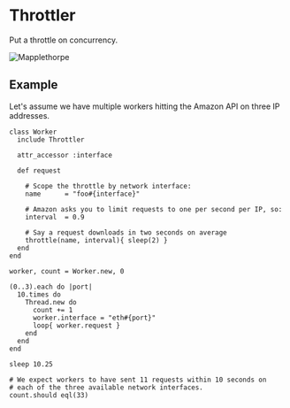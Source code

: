 Throttler
=========

Put a throttle on concurrency.

![Mapplethorpe](http://github.com/papercavalier/throttler/raw/master/mapplethorpe_chains.jpg)

Example
--------

Let's assume we have multiple workers hitting the Amazon API on three IP addresses.

    class Worker
      include Throttler
      
      attr_accessor :interface
      
      def request
        
        # Scope the throttle by network interface:
        name      = "foo#{interface}"
        
        # Amazon asks you to limit requests to one per second per IP, so:
        interval  = 0.9
        
        # Say a request downloads in two seconds on average
        throttle(name, interval){ sleep(2) }
      end
    end
    
    worker, count = Worker.new, 0
    
    (0..3).each do |port|
      10.times do
        Thread.new do
          count += 1
          worker.interface = "eth#{port}"
          loop{ worker.request }
        end
      end
    end
    
    sleep 10.25
    
    # We expect workers to have sent 11 requests within 10 seconds on
    # each of the three available network interfaces.
    count.should eql(33)
